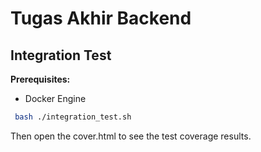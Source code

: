 # Tugas Akhir Backend

## Integration Test

**Prerequisites:**

- Docker Engine

```sh
 bash ./integration_test.sh
```

Then open the cover.html to see the test coverage results.
